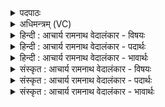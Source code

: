<details><summary>पदपाठः</summary>

पा꣡ता꣢। वृ꣣त्र꣢हा। वृ꣣त्र। हा꣢। सु꣣त꣢म्। आ। घ꣣। गमत्। न꣢। आ꣣रे꣢। अ꣣स्म꣢त्। नि। य꣣मते। शत꣡मू꣢तिः। श꣣त꣢म्। ऊ꣣तिः। १६५९।
</details>

<details><summary>अधिमन्त्रम् (VC)</summary>

- इन्द्रः
- मेधातिथिः काण्वः प्रियमेधश्चाङ्गिरसः
- गायत्री
- षड्जः
</details>

<details><summary>हिन्दी : आचार्य रामनाथ वेदालंकार - विषयः</summary>

अब जगदीश्वर का आह्वान करते हैं।
</details>

<details><summary>हिन्दी : आचार्य रामनाथ वेदालंकार - पदार्थः</summary>

पदार्थान्वयभाषाः -  (वृत्रहा)विघ्नों को दूर करनेवाला, (सुतम्)अभिषुत किये हुए श्रद्धा-भक्ति के रस को(पाता)पीनेवाला इन्द्र जगदीश्वर(घ)निश्चय ही(आ गमत्)हमारे पास आये।(अस्मत् आरे)हमसे दूर(न)न रहे।(शतमूतिः)अनन्त रक्षाओंवाला वह(नि यमते)हमें नियन्त्रणपूर्वक चलाये ॥३॥
</details>

<details><summary>हिन्दी : आचार्य रामनाथ वेदालंकार - भावार्थः</summary>

भावार्थभाषाः -  जगदीश्वर को अपने समीप अनुभव करके स्तोता जीव नियमपूर्वक ही जीवन बिताता है ॥३॥
</details>

<details><summary>संस्कृत : आचार्य रामनाथ वेदालंकार - विषयः</summary>

अथ जगदीश्वरमाह्वयति।
</details>

<details><summary>संस्कृत : आचार्य रामनाथ वेदालंकार - पदार्थः</summary>

पदार्थान्वयभाषाः -  (वृत्रहा)विघ्नहन्ता, (सुतम्)अभिषुतं श्रद्धाभक्तिरसम्(पाता)पानकर्ता इन्द्रो जगदीश्वरः(घ)नूनम्(आ गमत्)आगच्छतु।(अस्मत् आरे)अस्मत्तः दूरे(न)मा तिष्ठतु।(शतमूतिः)अनन्तरक्षः सः(नि यमते)अस्मान् नियच्छतु,नियन्त्रणपूर्वकं चालयतु ॥३॥
</details>

<details><summary>संस्कृत : आचार्य रामनाथ वेदालंकार - भावार्थः</summary>

भावार्थभाषाः -  जगदीश्वरं स्वसमीपेऽनुभूय स्तोता जीवो नियमपूर्वकमेव जीवनं यापयति ॥३॥
</details>